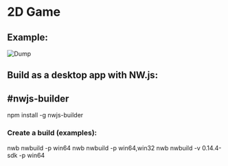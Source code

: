 # 2D Game

## Example:

![Dump](https://github.com/orangeable/javascript-2d-tile-based-game/blob/master/example.gif?raw=true)

## Build as a desktop app with NW.js:

## #nwjs-builder

npm install -g nwjs-builder

### Create a build (examples):

nwb nwbuild -p win64
nwb nwbuild -p win64,win32
nwb nwbuild -v 0.14.4-sdk -p win64
